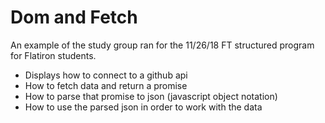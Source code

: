 # Dom and Fetch
An example of the study group ran for the 11/26/18 FT structured program for Flatiron students.

- Displays how to connect to a github api
- How to fetch data and return a promise
- How to parse that promise to json (javascript object notation)
- How to use the parsed json in order to work with the data